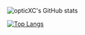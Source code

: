 ![opticXC's GitHub stats](https://github-readme-stats.vercel.app/api?username=opticXC&show_icons=true&theme=radical)


[![Top Langs](https://github-readme-stats.vercel.app/api/top-langs/?username=anuraghazra)](https://github.com/anuraghazra/github-readme-stats)